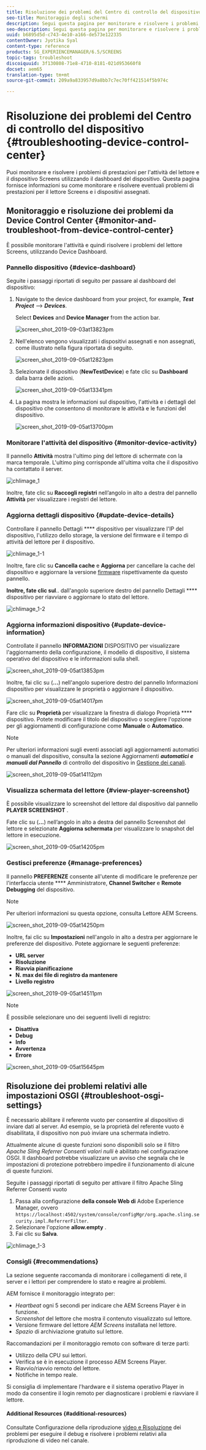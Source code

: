 ```yaml
---
title: Risoluzione dei problemi del Centro di controllo del dispositivo
seo-title: Monitoraggio degli schermi
description: Segui questa pagina per monitorare e risolvere i problemi di prestazioni per l'attività del lettore e il dispositivo Screens utilizzando il dashboard del dispositivo.
seo-description: Segui questa pagina per monitorare e risolvere i problemi di prestazioni per l'attività del lettore e il dispositivo Screens utilizzando il dashboard del dispositivo.
uuid: b6895d5d-c743-4e10-a166-de573e122335
contentOwner: Jyotika Syal
content-type: reference
products: SG_EXPERIENCEMANAGER/6.5/SCREENS
topic-tags: troubleshoot
discoiquuid: 3f130808-71e8-4710-8181-021d953660f8
docset: aem65
translation-type: tm+mt
source-git-commit: 209a9a833957d9a8bb7c7ec70ff421514f5b974c

---
```



# Risoluzione dei problemi del Centro di controllo del dispositivo {#troubleshooting-device-control-center}

Puoi monitorare e risolvere i problemi di prestazioni per l'attività del lettore e il dispositivo Screens utilizzando il dashboard del dispositivo. Questa pagina fornisce informazioni su come monitorare e risolvere eventuali problemi di prestazioni per il lettore Screens e i dispositivi assegnati.

## Monitoraggio e risoluzione dei problemi da Device Control Center {#monitor-and-troubleshoot-from-device-control-center}

È possibile monitorare l'attività e quindi risolvere i problemi del lettore Screens, utilizzando Device Dashboard.

### Pannello dispositivo {#device-dashboard}

Seguite i passaggi riportati di seguito per passare al dashboard del dispositivo:

1. Navigate to the device dashboard from your project, for example, ***Test Project*** --&gt; ***Devices***.

   Select **Devices** and **Device Manager** from the action bar.

   ![screen_shot_2019-09-03at13823pm](assets/screen_shot_2019-09-03at13823pm.png)

1. Nell'elenco vengono visualizzati i dispositivi assegnati e non assegnati, come illustrato nella figura riportata di seguito.

   ![screen_shot_2019-09-05at12823pm](assets/screen_shot_2019-09-05at12823pm.png)

1. Selezionate il dispositivo (**NewTestDevice**) e fate clic su **Dashboard** dalla barra delle azioni.

   ![screen_shot_2019-09-05at13341pm](assets/screen_shot_2019-09-05at13341pm.png)

1. La pagina mostra le informazioni sul dispositivo, l'attività e i dettagli del dispositivo che consentono di monitorare le attività e le funzioni del dispositivo.

   ![screen_shot_2019-09-05at13700pm](assets/screen_shot_2019-09-05at13700pm.png)

### Monitorare l'attività del dispositivo {#monitor-device-activity}

Il pannello **Attività** mostra l'ultimo ping del lettore di schermate con la marca temporale. L'ultimo ping corrisponde all'ultima volta che il dispositivo ha contattato il server.

![chlimage_1](assets/chlimage_1.png)

Inoltre, fate clic su **Raccogli registri** nell’angolo in alto a destra del pannello **Attività** per visualizzare i registri del lettore.

### Aggiorna dettagli dispositivo {#update-device-details}

Controllare il pannello Dettagli **** dispositivo per visualizzare l'IP del dispositivo, l'utilizzo dello storage, la versione del firmware e il tempo di attività del lettore per il dispositivo.

![chlimage_1-1](assets/chlimage_1-1.png)

Inoltre, fare clic su **Cancella cache** e **Aggiorna** per cancellare la cache del dispositivo e aggiornare la versione [firmware](screens-glossary.md) rispettivamente da questo pannello.

**Inoltre, fate clic sul**.. dall'angolo superiore destro del pannello Dettagli **** dispositivo per riavviare o aggiornare lo stato del lettore.

![chlimage_1-2](assets/chlimage_1-2.png)

### Aggiorna informazioni dispositivo {#update-device-information}

Controllate il pannello **INFORMAZIONI** DISPOSITIVO per visualizzare l'aggiornamento della configurazione, il modello di dispositivo, il sistema operativo del dispositivo e le informazioni sulla shell.

![screen_shot_2019-09-05at13853pm](assets/screen_shot_2019-09-05at13853pm.png)

Inoltre, fai clic su (**...**) nell'angolo superiore destro del pannello Informazioni dispositivo per visualizzare le proprietà o aggiornare il dispositivo.

![screen_shot_2019-09-05at14017pm](assets/screen_shot_2019-09-05at14017pm.png)

Fare clic su **Proprietà** per visualizzare la finestra di dialogo Proprietà **** dispositivo. Potete modificare il titolo del dispositivo o scegliere l'opzione per gli aggiornamenti di configurazione come **Manuale** o **Automatico**.

>[!NOTE]
>
>Per ulteriori informazioni sugli eventi associati agli aggiornamenti automatici o manuali del dispositivo, consulta la sezione Aggiornamenti ***automatici e manuali dal Pannello*** di controllo del dispositivo in [Gestione dei canali](managing-channels.md).

![screen_shot_2019-09-05at14112pm](assets/screen_shot_2019-09-05at14112pm.png)

### Visualizza schermata del lettore {#view-player-screenshot}

È possibile visualizzare lo screenshot del lettore dal dispositivo dal pannello **PLAYER SCREENSHOT** .

Fate clic su (**...**) nell’angolo in alto a destra del pannello Screenshot del lettore e selezionate **Aggiorna schermata** per visualizzare lo snapshot del lettore in esecuzione.

![screen_shot_2019-09-05at14205pm](assets/screen_shot_2019-09-05at14205pm.png)

### Gestisci preferenze {#manage-preferences}

Il pannello **PREFERENZE** consente all'utente di modificare le preferenze per l'interfaccia utente **** Amministratore, **Channel Switcher** e **Remote Debugging** del dispositivo.

>[!NOTE]
>
>Per ulteriori informazioni su questa opzione, consulta Lettore [](working-with-screens-player.md)AEM Screens.

![screen_shot_2019-09-05at14250pm](assets/screen_shot_2019-09-05at14250pm.png)

Inoltre, fai clic su **Impostazioni** nell'angolo in alto a destra per aggiornare le preferenze del dispositivo. Potete aggiornare le seguenti preferenze:

* **URL server**
* **Risoluzione**
* **Riavvia pianificazione**
* **N. max dei file di registro da mantenere**
* **Livello registro**

![screen_shot_2019-09-05at14511pm](assets/screen_shot_2019-09-05at14511pm.png)

>[!NOTE]
>
>È possibile selezionare uno dei seguenti livelli di registro:
>
>* **Disattiva**
>* **Debug**
>* **Info**
>* **Avvertenza**
>* **Errore**
>



![screen_shot_2019-09-05at15645pm](assets/screen_shot_2019-09-05at15645pm.png)

## Risoluzione dei problemi relativi alle impostazioni OSGI {#troubleshoot-osgi-settings}

È necessario abilitare il referente vuoto per consentire al dispositivo di inviare dati al server. Ad esempio, se la proprietà del referente vuoto è disabilitata, il dispositivo non può inviare una schermata indietro.

Attualmente alcune di queste funzioni sono disponibili solo se il filtro *Apache Sling Referrer Consenti valori nulli* è abilitato nel configurazione OSGI. Il dashboard potrebbe visualizzare un avviso che segnala che le impostazioni di protezione potrebbero impedire il funzionamento di alcune di queste funzioni.

Seguite i passaggi riportati di seguito per attivare il filtro Apache Sling Referrer Consenti vuoto

1. Passa alla configurazione **della console Web di** Adobe Experience Manager, ovvero `https://localhost:4502/system/console/configMgr/org.apache.sling.security.impl.ReferrerFilter`.
1. Selezionare l'opzione **allow.empty** .
1. Fai clic su **Salva**.

![chlimage_1-3](assets/chlimage_1-3.png)

### Consigli {#recommendations}

La sezione seguente raccomanda di monitorare i collegamenti di rete, il server e i lettori per comprendere lo stato e reagire ai problemi.

AEM fornisce il monitoraggio integrato per:

* *Heartbeat* ogni 5 secondi per indicare che AEM Screens Player è in funzione.
* *Screenshot* del lettore che mostra il contenuto visualizzato sul lettore.
* Versione firmware del lettore *AEM Screens* installata nel lettore.
* *Spazio* di archiviazione gratuito sul lettore.

Raccomandazioni per il monitoraggio remoto con software di terze parti:

* Utilizzo della CPU sui lettori.
* Verifica se è in esecuzione il processo AEM Screens Player.
* Riavvio/riavvio remoto del lettore.
* Notifiche in tempo reale.

Si consiglia di implementare l'hardware e il sistema operativo Player in modo da consentire il login remoto per diagnosticare i problemi e riavviare il lettore.

#### Additional Resources {#additional-resources}

Consultate Configurazione della riproduzione [video e Risoluzione](troubleshoot-videos.md) dei problemi per eseguire il debug e risolvere i problemi relativi alla riproduzione di video nel canale.
